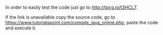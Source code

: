 In order to easily test the code just go to http://tpcg.io/t3HCL7.

If the link is unavailable copy the source code, go to https://www.tutorialspoint.com/compile_java_online.php,
paste the code and execute it.